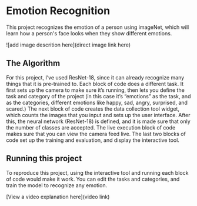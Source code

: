 # Emotion Recognition

This project recognizes the emotion of a person using imageNet, which will learn how a person's face looks when they show different emotions.

![add image descrition here](direct image link here)

## The Algorithm
For this project, I’ve used ResNet-18, since it can already recognize many things that it is pre-trained to. Each block of code does a different task. It first sets up the camera to make sure it’s running, then lets you define the task and category of the project (in this case it’s “emotions” as the task, and as the categories, different emotions like happy, sad, angry, surprised, and scared.) The next block of code creates the data collection tool widget, which counts the images that you input and sets up the user interface. After this, the neural network (ResNet-18) is defined, and it is made sure that only the number of classes are accepted. The live execution block of code makes sure that you can view the camera feed live. The last two blocks of code set up the training and evaluation, and display the interactive tool. 


## Running this project
To reproduce this project, using the interactive tool and running each block of code would make it work. You can edit the tasks and categories, and train the model to recognize any emotion.

[View a video explanation here](video link)
